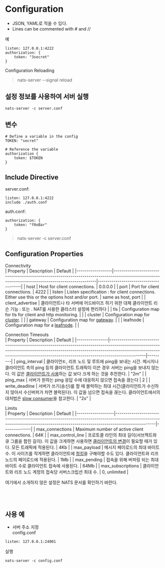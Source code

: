 # Configuration
- JSON, YAML로 적을 수 있다.  
- Lines can be commented with # and //
  
예   
```
listen: 127.0.0.1:4222
authorization: {
    token: "3secret"
}
```

Configuration Reloading  
> nats-server --signal reload  


## 설정 정보를 사용하여 서버 실행
  
```
nats-server -c server.conf
```
  
  
## 변수
  
```
# Define a variable in the config
TOKEN: "secret"

# Reference the variable
authorization {
    token: $TOKEN
}
```  
  

## Include Directive
server.conf:  
```
listen: 127.0.0.1:4222
include ./auth.conf
```
  

auth.conf:  
```
authorization: {
    token: "f0oBar"
}
```
  
> nats-server -c server.conf
    
  
## Configuration Properties
Connectivity    
| Property         | Description                                                                                                                                       | Default                               |
|------------------|---------------------------------------------------------------------------------------------------------------------------------------------------|---------------------------------------|
| host             | Host for client connections.                                                                                                                      | 0.0.0.0                               |
| port             | Port for client connections.                                                                                                                      | 4222                                  |
| listen           | Listen specification <host>:<port> for client connections. Either use this or the options host and/or port.                                       | same as host, port                    |
| client_advertise | 클라이언트나 타 서버에 어드바이즈 하기 위한 대체 클라이언트 리슨 기능 <host>:<port> 또는 <host> . NAT를 사용한 클라스터 설정에 편리하다 |
| tls              | Configuration map for tls for client and http monitoring.                                                                                         |                                       |
| cluster          | Configuration map for [cluster](https://docs.nats.io/nats-server/configuration/clustering).                                                                                                                    |                                       |
| gateway          | Configuration map for [gateway](https://docs.nats.io/nats-server/configuration/gateways).                                                                                                                    |                                       |
| leafnode         | Configuration map for a [leafnode](https://docs.nats.io/nats-server/configuration/leafnodes).                                                                                                                 |                                       |
  

Connection Timeouts    
| Property       | Description                                                                                                                                                                                                                                                | Default |
|----------------|------------------------------------------------------------------------------------------------------------------------------------------------------------------------------------------------------------------------------------------------------------|---------|
| ping_interval  | 클라이언ㅌ, 리프 노드 및 루트에 ping을 보내는 시간. 메시지나 클라이언트 측의 ping 등의 클라이언트 트래픽이 이쓴 경우 서버는 ping을 보내지 않는다. 이 값은 [클라이언트가 사용](https://docs.nats.io/developing-with-nats/connecting/pingpong)하는 값 보다 크게 하는 것을 추천한다. | "2m"    |
| ping_max       | 서버가 원하는 ping 응답 수에 대응하지 않으면 접속을 끊는다                                                                                                       | 2       |
| write_deadline | 서버가 쓰기(송신)를 할 때 블럭하는 최대 시간(클라이언트가 수신하지 않아서 수신버퍼가 차면 블럭된다). 이 값을 넘으면 접속을 끊는다. 클라이언트에서의 대처법은 [slow consumer](https://docs.nats.io/developing-with-nats/events/slow)을 참고한다.                                                                     | "2s"    |
     
  
Limits   
| Property          | Description                                                                                                                                                                    | Default      |
|-------------------|--------------------------------------------------------------------------------------------------------------------------------------------------------------------------------|--------------|
| max_connections   | Maximum number of active client connections.                                                                                                                                   | 64K          |
| max_control_line  | 프로토콜 라인의 최대 길이(서브젝트와 큐 그룹을 합친 길이). 이 값을 크게하면 사용하면 [클라이언트의 변경](https://docs.nats.io/developing-with-nats/connecting/misc#set-the-maximum-control-line-size)이 필요할 때가 있다. 모든 트래픽에 적용된다. | 4Kb          |
| max_payload       | 메시지 페이로드의 최대 바이트 수. 이 사이즈를 작게하면 클라이언트에 [청킹](https://docs.nats.io/developing-with-nats/connecting/misc#get-the-maximum-payload-size)을 구해야할 수도 있다. 클라이언트와 리프 노드의 페이로드에 적용된다.                 | 1Mb          |
| max_pending       | 접속을 위해 버퍼링 되는 최대 바이트 수로 클라이언트 접속에 사용된다.                                                                                               | 64Mb         |
| max_subscriptions | 클라이언트와 리프 노드 계정의 접속당 서버스크립션 최대 수.                                                                                                  | 0, unlimited |

   
  
여기에서 소개하지 않은 설정은 NATS 문서를 확인하기 바란다.  

<br>        
<br>    


## 사용 예
- 서버 주소 지정  
config.conf  
```
listen: 127.0.0.1:24001
```
실행
```
nats-server -c config.conf
```
  
  